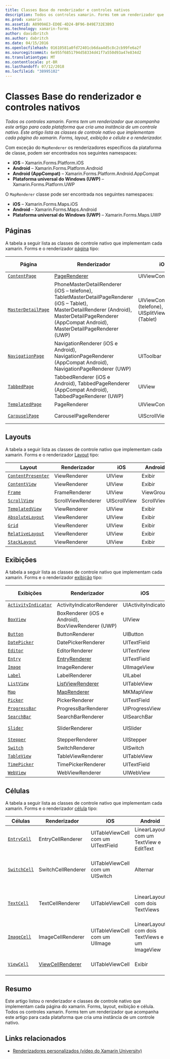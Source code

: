 ```yaml
---
title: Classes Base do renderizador e controles nativos
description: Todos os controles xamarin. Forms tem um renderizador que acompanha este artigo para cada plataforma que cria uma instância de um controle nativo. Este artigo lista as classes de controle nativo que implementam cada página do xamarin. Forms, layout, exibição e célula e o renderizador.
ms.prod: xamarin
ms.assetid: A8909AE3-ED0E-4D24-BF96-B49E732E3B93
ms.technology: xamarin-forms
author: davidbritch
ms.author: dabritch
ms.date: 04/15/2016
ms.openlocfilehash: 01610581a0fd72401cb6daa4d5c8c2cb99fe6a2f
ms.sourcegitcommit: 6e955f6851794d58334d41f7a550d93a47e834d2
ms.translationtype: MT
ms.contentlocale: pt-BR
ms.lasthandoff: 07/12/2018
ms.locfileid: "38995102"
---
```

# <a name="renderer-base-classes-and-native-controls"></a>Classes Base do renderizador e controles nativos

_Todos os controles xamarin. Forms tem um renderizador que acompanha este artigo para cada plataforma que cria uma instância de um controle nativo. Este artigo lista as classes de controle nativo que implementam cada página do xamarin. Forms, layout, exibição e célula e o renderizador._

Com exceção do `MapRenderer` os renderizadores específicos da plataforma de classe, podem ser encontrados nos seguintes namespaces:

- **iOS** – Xamarin.Forms.Platform.iOS
- **Android** – Xamarin.Forms.Platform.Android
- **Android (AppCompat)** – Xamarin.Forms.Platform.Android.AppCompat
- **Plataforma universal do Windows (UWP)** – Xamarin.Forms.Platform.UWP

O `MapRenderer` classe pode ser encontrada nos seguintes namespaces:

- **iOS** – Xamarin.Forms.Maps.iOS
- **Android** – Xamarin.Forms.Maps.Android
- **Plataforma universal do Windows (UWP)** – Xamarin.Forms.Maps.UWP

## <a name="pages"></a>Páginas

A tabela a seguir lista as classes de controle nativo que implementam cada xamarin. Forms e o renderizador [página](~/xamarin-forms/user-interface/controls/pages.md) tipo:

|Página|Renderizador|iOS|Android|Android (AppCompat)|UWP|
|--- |--- |--- |--- |--- |--- |
|[`ContentPage`](xref:Xamarin.Forms.ContentPage)|[PageRenderer](~/xamarin-forms/app-fundamentals/custom-renderer/contentpage.md)|UIViewController|ViewGroup||FrameworkElement|
|[`MasterDetailPage`](xref:Xamarin.Forms.MasterDetailPage)|PhoneMasterDetailRenderer (iOS – telefone), TabletMasterDetailPageRenderer (iOS – Tablet), MasterDetailRenderer (Android), MasterDetailPageRenderer (AppCompat Android), MasterDetailPageRenderer (UWP)|UIViewController (telefone), UISplitViewController (Tablet)|DrawerLayout (v4)|DrawerLayout (v4)|FrameworkElement (controle personalizado)|
|[`NavigationPage`](xref:Xamarin.Forms.NavigationPage)|NavigationRenderer (iOS e Android), NavigationPageRenderer (AppCompat Android), NavigationPageRenderer (UWP)|UIToolbar|ViewGroup|ViewGroup|FrameworkElement (controle personalizado)|
|[`TabbedPage`](xref:Xamarin.Forms.TabbedPage)|TabbedRenderer (iOS e Android), TabbedPageRenderer (AppCompat Android), TabbedPageRenderer (UWP)|UIView|ViewPager|ViewPager|FrameworkElement (dinâmica)|
|[`TemplatedPage`](xref:Xamarin.Forms.TemplatedPage)|PageRenderer|UIViewController|ViewGroup||FrameworkElement|
|[`CarouselPage`](xref:Xamarin.Forms.CarouselPage)|CarouselPageRenderer|UIScrollView|ViewPager|ViewPager|FrameworkElement (FlipView)|

## <a name="layouts"></a>Layouts

A tabela a seguir lista as classes de controle nativo que implementam cada xamarin. Forms e o renderizador [Layout](~/xamarin-forms/user-interface/controls/layouts.md) tipo:

|Layout|Renderizador|iOS|Android|UWP|
|--- |--- |--- |--- |--- |
|[`ContentPresenter`](xref:Xamarin.Forms.ContentPresenter)|ViewRenderer|UIView|Exibir|FrameworkElement|
|[`ContentView`](xref:Xamarin.Forms.ContentView)|ViewRenderer|UIView|Exibir|FrameworkElement|
|[`Frame`](xref:Xamarin.Forms.Frame)|FrameRenderer|UIView|ViewGroup|Borda|
|[`ScrollView`](xref:Xamarin.Forms.ScrollView)|ScrollViewRenderer|UIScrollView|ScrollView|ScrollViewer|
|[`TemplatedView`](xref:Xamarin.Forms.TemplatedView)|ViewRenderer|UIView|Exibir|FrameworkElement|
|[`AbsoluteLayout`](xref:Xamarin.Forms.AbsoluteLayout)|ViewRenderer|UIView|Exibir|FrameworkElement|
|[`Grid`](xref:Xamarin.Forms.Grid)|ViewRenderer|UIView|Exibir|FrameworkElement|
|[`RelativeLayout`](xref:Xamarin.Forms.RelativeLayout)|ViewRenderer|UIView|Exibir|FrameworkElement|
|[`StackLayout`](xref:Xamarin.Forms.StackLayout)|ViewRenderer|UIView|Exibir|FrameworkElement|

## <a name="views"></a>Exibições

A tabela a seguir lista as classes de controle nativo que implementam cada xamarin. Forms e o renderizador [exibição](~/xamarin-forms/user-interface/controls/views.md) tipo:

|Exibições|Renderizador|iOS|Android|Android (AppCompat)|UWP|
|--- |--- |--- |--- |--- |--- |
|[`ActivityIndicator`](xref:Xamarin.Forms.ActivityIndicator)|ActivityIndicatorRenderer|UIActivityIndicator|ProgressBar||ProgressBar|
|[`BoxView`](xref:Xamarin.Forms.BoxView)|BoxRenderer (iOS e Android), BoxViewRenderer (UWP)|UIView|ViewGroup||Retângulo|
|[`Button`](xref:Xamarin.Forms.Button)|ButtonRenderer|UIButton|Botão|AppCompatButton|Botão|
|[`DatePicker`](xref:Xamarin.Forms.DatePicker)|DatePickerRenderer|UITextField|EditText||DatePicker|
|[`Editor`](xref:Xamarin.Forms.Editor)|EditorRenderer|UITextView|EditText||TextBox|
|[`Entry`](xref:Xamarin.Forms.Entry)|[EntryRenderer](~/xamarin-forms/app-fundamentals/custom-renderer/entry.md)|UITextField|EditText||TextBox|
|[`Image`](xref:Xamarin.Forms.Image)|ImageRenderer|UIImageView|ImageView||Image|
|[`Label`](xref:Xamarin.Forms.Label)|LabelRenderer|UILabel|TextView||TextBlock|
|[`ListView`](xref:Xamarin.Forms.ListView)|[ListViewRenderer](~/xamarin-forms/app-fundamentals/custom-renderer/listview.md)|UITableView|ListView||ListView|
|[`Map`](xref:Xamarin.Forms.Maps.Map)|[MapRenderer](~/xamarin-forms/app-fundamentals/custom-renderer/map/index.md)|MKMapView|MapView||MapControl|
|[`Picker`](xref:Xamarin.Forms.Picker)|PickerRenderer|UITextField|EditText|EditText|ComboBox|
|[`ProgressBar`](xref:Xamarin.Forms.ProgressBar)|ProgressBarRenderer|UIProgressView|ProgressBar||ProgressBar|
|[`SearchBar`](xref:Xamarin.Forms.SearchBar)|SearchBarRenderer|UISearchBar|SearchView||AutoSuggestBox|
|[`Slider`](xref:Xamarin.Forms.Slider)|SliderRenderer|UISlider|SeekBar||Controle deslizante|
|[`Stepper`](xref:Xamarin.Forms.Stepper)|StepperRenderer|UIStepper|LinearLayout||Controle|
|[`Switch`](xref:Xamarin.Forms.Switch)|SwitchRenderer|UISwitch|Alternar|SwitchCompat|ToggleSwitch|
|[`TableView`](xref:Xamarin.Forms.TableView)|TableViewRenderer|UITableView|ListView||ListView|
|[`TimePicker`](xref:Xamarin.Forms.TimePicker)|TimePickerRenderer|UITextField|EditText||TimePicker|
|[`WebView`](xref:Xamarin.Forms.WebView)|WebViewRenderer|UIWebView|WebView||WebView|

## <a name="cells"></a>Células

A tabela a seguir lista as classes de controle nativo que implementam cada xamarin. Forms e o renderizador [célula](~/xamarin-forms/user-interface/controls/cells.md) tipo:

|Células|Renderizador|iOS|Android|UWP|
|--- |--- |--- |--- |--- |
|[`EntryCell`](xref:Xamarin.Forms.EntryCell)|EntryCellRenderer|UITableViewCell com um UITextField|LinearLayout com um TextView e EditText|DataTemplate com uma caixa de texto|
|[`SwitchCell`](xref:Xamarin.Forms.SwitchCell)|SwitchCellRenderer|UITableViewCell com um UISwitch|Alternar|DataTemplate com uma grade que contém um TextBlock e ToggleSwitch|
|[`TextCell`](xref:Xamarin.Forms.TextCell)|TextCellRenderer|UITableViewCell|LinearLayout com dois TextViews|DataTemplate com um StackPanel que contém dois TextBlocks|
|[`ImageCell`](xref:Xamarin.Forms.ImageCell)|ImageCellRenderer|UITableViewCell com um UIImage|LinearLayout com dois TextViews e um ImageView|DataTemplate com uma grade que contém uma imagem e dois TextBlocks|
|[`ViewCell`](xref:Xamarin.Forms.ViewCell)|[ViewCellRenderer](~/xamarin-forms/app-fundamentals/custom-renderer/viewcell.md)|UITableViewCell|Exibir|DataTemplate com um ContentPresenter|

## <a name="summary"></a>Resumo

Este artigo listou o renderizador e classes de controle nativo que implementam cada página do xamarin. Forms, layout, exibição e célula. Todos os controles xamarin. Forms tem um renderizador que acompanha este artigo para cada plataforma que cria uma instância de um controle nativo.

## <a name="related-links"></a>Links relacionados

- [Renderizadores personalizados (vídeo do Xamarin University)](https://developer.xamarin.com/videos/cross-platform/xamarinforms-custom-renderers/)
